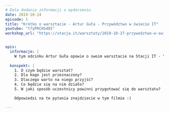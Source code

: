 ```yaml
---
# Data dodania informacji o wydarzeniu
date: 2019-10-24
episode: 1
title: "Krótko o warsztacie - Artur Guła - Przywództwo w świecie IT"
youtube: "t7yPRCHS40I"
workshop_url: "https://stacja.it/warsztaty/2019-10-27-przywodztwo-w-swiecie-IT.html"


opis:
  informacje: |
    W tym odcinku Artur Guła opowie o swoim warsztacie na Stacji IT - "Przywództwo w świecie IT". 
    
  konspekt: |
    1. O czym będzie warsztat?
    2. Dla kogo jest przeznaczony? 
    3. Dlaczego warto na niego przyjść? 
    4. Co będzie się na nim działo?
    5. W jaki sposób uczestnicy powinni przygotować się do warsztatu?

    Odpowiedzi na te pytania znajdziecie w tym filmie :)

---
```

